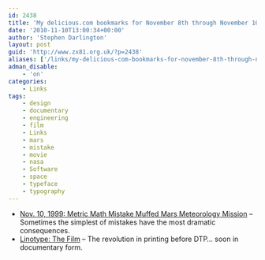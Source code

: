 ```yaml
---
id: 2438
title: 'My delicious.com bookmarks for November 8th through November 10th'
date: '2010-11-10T13:00:34+00:00'
author: 'Stephen Darlington'
layout: post
guid: 'http://www.zx81.org.uk/?p=2438'
aliases: ['/links/my-delicious-com-bookmarks-for-november-8th-through-november-10th.html']
adman_disable:
    - 'on'
categories:
    - Links
tags:
    - design
    - documentary
    - engineering
    - film
    - Links
    - mars
    - mistake
    - movie
    - nasa
    - Software
    - space
    - typeface
    - typography
---
```


- [Nov. 10, 1999: Metric Math Mistake Muffed Mars Meteorology Mission](http://www.wired.com/thisdayintech/2010/11/1110mars-climate-observer-report/?utm_source=feedburner&utm_medium=feed&utm_campaign=Feed:+wired/index+(Wired:+Index+3+(Top+Stories+2))) – Sometimes the simplest of mistakes have the most dramatic consequences.
- [Linotype: The Film](http://linotypefilm.com/) – The revolution in printing before DTP… soon in documentary form.